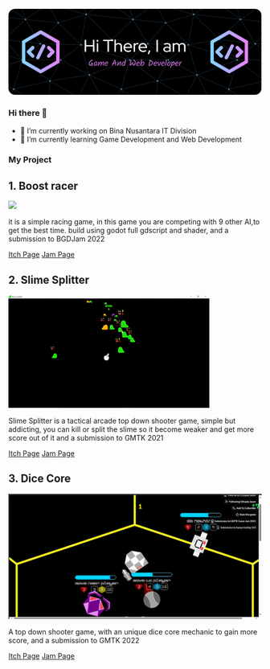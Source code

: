 ![image](https://github.com/JonathanWK1/JonathanWK1/blob/main/github-header-image%20(1).png)

### Hi there 👋
- 🔭 I’m currently working on Bina Nusantara IT Division
- 🌱 I’m currently learning Game Development and Web Development


### My Project 
## 1. Boost racer

![](https://github.com/JonathanWK1/JonathanWK1/blob/main/youtube-video-gif.gif)

it is a simple racing game, in this game you are competing with 9 other AI,to get the best time. build using godot full gdscript and shader, and a submission to BGDJam 2022

[Itch Page](https://xynonyx.itch.io/boost-racer)
[Jam Page](https://itch.io/jam/bgdjam-2022/rate/1758861)
## 2. Slime Splitter

![image](https://github.com/JonathanWK1/JonathanWK1/blob/main/2023-10-03%2010-03-33.gif)


Slime Splitter is a tactical arcade top down shooter game, simple but addicting, 
you can kill or split the slime so it become weaker and get more score out of it and a submission to GMTK 2021

[Itch Page](https://uttsada-jason.itch.io/slime-splitter)
[Jam Page](https://itch.io/jam/gmtk-2021/rate/1086277)

## 3. Dice Core

![image](https://github.com/JonathanWK1/JonathanWK1/blob/main/image.png)

A top down shooter game, with an unique dice core mechanic to gain more score, and a submission to GMTK 2022

[Itch Page](https://uttsada-jason.itch.io/dice-core)
[Jam Page](https://itch.io/jam/gmtk-jam-2022/rate/1624700)
<!--
**JonathanWK1/JonathanWK1** is a ✨ _special_ ✨ repository because its `README.md` (this file) appears on your GitHub profile.

Here are some ideas to get you started:

- 🔭 I’m currently working on ...
- 🌱 I’m currently learning ...
- 👯 I’m looking to collaborate on ...
- 🤔 I’m looking for help with ...
- 💬 Ask me about ...
- 📫 How to reach me: ...
- 😄 Pronouns: ...
- ⚡ Fun fact: ...
-->
